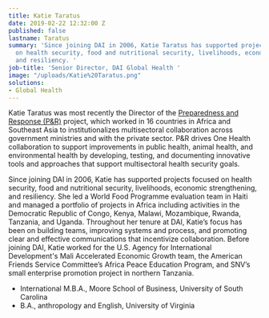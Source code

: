 ```yaml
---
title: Katie Taratus
date: 2019-02-22 12:32:00 Z
published: false
lastname: Taratus
summary: 'Since joining DAI in 2006, Katie Taratus has supported projects focused
  on health security, food and nutritional security, livelihoods, economic strengthening,
  and resiliency. '
job-title: 'Senior Director, DAI Global Health '
image: "/uploads/Katie%20Taratus.png"
solutions:
- Global Health
---
```


Katie Taratus was most recently the Director of the [Preparedness and Response (P&R)](https://www.dai.com/our-work/projects/worldwide-preparedness-and-response-pr) project, which worked in 16 countries in Africa and Southeast Asia to institutionalizes multisectoral collaboration across government ministries and with the private sector. P&R drives One Health collaboration to support improvements in public health, animal health, and environmental health by developing, testing, and documenting innovative tools and approaches that support multisectoral health security goals.

Since joining DAI in 2006, Katie has supported projects focused on health security, food and nutritional security, livelihoods, economic strengthening, and resiliency. She led a World Food Programme evaluation team in Haiti and managed a portfolio of projects in Africa including activities in the Democratic Republic of Congo, Kenya, Malawi, Mozambique, Rwanda, Tanzania, and Uganda. Throughout her tenure at DAI, Katie’s focus has been on building teams, improving systems and process, and promoting clear and effective communications that incentivize collaboration. Before joining DAI, Katie worked for the U.S. Agency for International Development's Mali Accelerated Economic Growth team, the American Friends Service Committee’s Africa Peace Education Program, and SNV’s small enterprise promotion project in northern Tanzania.

* International M.B.A., Moore School of Business, University of South Carolina
* B.A., anthropology and English, University of Virginia